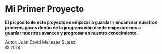 # Mi Primer Proyecto

**El propósito de este proyecto es empezar a guardar y encaminar nuestros primeros pasos dentro de la programación donde empezaremos a guardar nuestros avances y progresar en nuestro conocimiento.**

Autor: Juan David Meneses Suarez  
:copyright: 2024